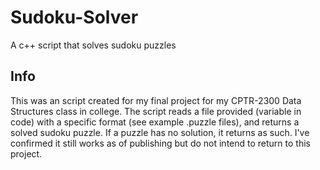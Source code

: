 # Sudoku-Solver
A c++ script that solves sudoku puzzles

## Info
This was an script created for my final project for my CPTR-2300 Data Structures class in college. The script reads a file provided (variable in code) with a specific format (see example .puzzle files), and returns a solved sudoku puzzle. If a puzzle has no solution, it returns as such. I've confirmed it still works as of publishing but do not intend to return to this project.